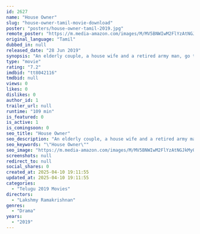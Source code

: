```yaml
---
id: 2627
name: "House Owner"
slug: "house-owner-tamil-movie-download"
poster: "posters/house-owner-tamil-2019.jpg"
remote_poster: "https://m.media-amazon.com/images/M/MV5BNWIwM2FlYzAtNGJkMy00YTdkLTgwOWYtNDcxYzNlNjJiNmZmXkEyXkFqcGc@._V1_SX300.jpg"
original_language: "Tamil"
dubbed_in: null
released_date: "28 Jun 2019"
synopsis: "An elderly couple, a house wife and a retired army man, go through some unanticipated moments during a rainy season in Chennai."
type: "movie"
rating: "7.2"
imdbid: "tt8042116"
tmdbid: null
views: 0
likes: 0
dislikes: 0
author_id: 1
trailer_url: null
runtime: "109 min"
is_featured: 0
is_active: 1
is_comingsoon: 0
seo_title: "House Owner"
seo_description: "An elderly couple, a house wife and a retired army man, go through some unanticipated moments during a rainy season in Chennai."
seo_keywords: "\"House Owner\""
seo_image: "https://m.media-amazon.com/images/M/MV5BNWIwM2FlYzAtNGJkMy00YTdkLTgwOWYtNDcxYzNlNjJiNmZmXkEyXkFqcGc@._V1_SX300.jpg"
screenshots: null
redirect_to: null
social_shares: 0
created_at: 2025-04-10 19:11:55
updated_at: 2025-04-10 19:11:55
categories:
  - "Telugu 2019 Movies"
directors:
  - "Lakshmy Ramakrishnan"
genres:
  - "Drama"
years:
  - "2019"
---
```

